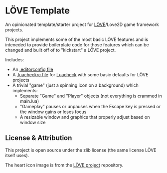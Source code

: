 # LÖVE Template

An opinionated template/starter project for [LÖVE](https://love2d.org)/Love2D game framework projects.

This project implements some of the most basic LÖVE features and is inteneded to provide boilerplate code for those features which can be changed and built off of to "kickstart" a LÖVE project.

Includes:
- An [.editorconfig file](https://editorconfig.org)
- A [.luacheckrc file](https://luacheck.readthedocs.io/en/stable/config.html) for [Luacheck](https://github.com/mpeterv/luacheck) with some basic defaults for LÖVE projects
- A trivial "game" (just a spinning icon on a background) which implements:
  - Separate "Game" and "Player" objects (not everything is crammed in main.lua)
  - "Gameplay" pauses or unpauses when the Escape key is pressed or the window gains or loses focus
  - A resizable window and graphics that properly adjust based on window size

## License & Attribution

This project is open source under the zlib license (the same license LÖVE itself uses).

The heart icon image is from the [LÖVE project](https://github.com/love2d/love) repository.
